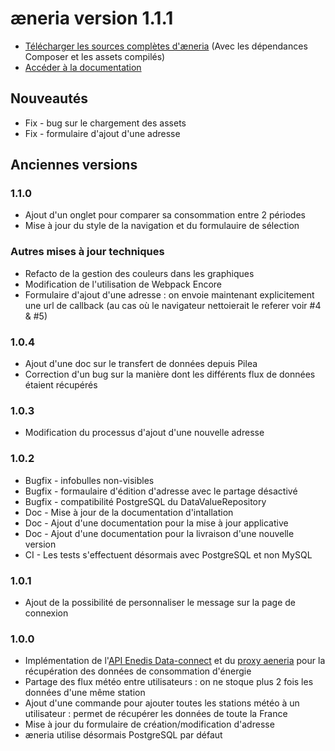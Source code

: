# æneria version 1.1.1

* [Télécharger les sources complètes d'æneria](http://statics.aeneria.com/) (Avec les dépendances Composer et les assets compilés)
* [Accéder à la documentation](https://docs.aeneria.com/fr/latest/)

## Nouveautés

* Fix - bug sur le chargement des assets
* Fix - formulaire d'ajout d'une adresse

## Anciennes versions

### 1.1.0

* Ajout d'un onglet pour comparer sa consommation entre 2 périodes
* Mise à jour du style de la navigation et du formulauire de sélection

### Autres mises à jour techniques

* Refacto de la gestion des couleurs dans les graphiques
* Modification de l'utilisation de Webpack Encore
* Formulaire d'ajout d'une adresse : on envoie maintenant explicitement une url de callback
  (au cas où le navigateur nettoierait le referer voir #4 & #5)

### 1.0.4

* Ajout d'une doc sur le transfert de données depuis Pilea
* Correction d'un bug sur la manière dont les différents flux de données étaient récupérés

### 1.0.3

* Modification du processus d'ajout d'une nouvelle adresse

### 1.0.2

* Bugfix - infobulles non-visibles
* Bugfix - formaulaire d'édition d'adresse avec le partage désactivé
* Bugfix - compatibilité PostgreSQL du DataValueRepository
* Doc - Mise à jour de la documentation d'intallation
* Doc - Ajout d'une documentation pour la mise à jour applicative
* Doc - Ajout d'une documentation pour la livraison d'une nouvelle version
* CI - Les tests s'effectuent désormais avec PostgreSQL et non MySQL

### 1.0.1

* Ajout de la possibilité de personnaliser le message sur la page de connexion

### 1.0.0

* Implémentation de l'[API Enedis Data-connect](https://datahub-enedis.fr/data-connect/) et du [proxy aeneria](https://gitlab.com/aeneria/aeneria-proxy) pour la récupération des données de consommation d'énergie
* Partage des flux météo entre utilisateurs : on ne stoque plus 2 fois les données d'une même station
* Ajout d'une commande pour ajouter toutes les stations météo à un utilisateur : permet
  de récupérer les données de toute la France
* Mise à jour du formulaire de création/modification d'adresse
* æneria utilise désormais PostgreSQL par défaut
